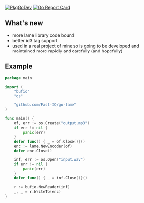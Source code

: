 [![PkgGoDev](https://pkg.go.dev/badge/github.com/Fast-IQ/go-lame)](https://pkg.go.dev/github.com/Fast-IQ/go-lame)
[![Go Report Card](https://goreportcard.com/badge/github.com/Fast-IQ/go-lame)](https://goreportcard.com/report/github.com/Fast-IQ/go-lame)


## What's new

  * more lame library code bound
  * better id3 tag support
  * used in a real project of mine so is going to be developed and maintained more rapidly and carefully (and hopefully)

## Example

```go
package main

import (
	"bufio"
	"os"

    "github.com/Fast-IQ/go-lame"
)

func main() {
	of, err := os.Create("output.mp3")
	if err != nil {
		panic(err)
	}
	defer func() { _ = of.Close()}()
	enc := lame.NewEncoder(of)
	defer enc.Close()

	inf, err := os.Open("input.wav")
	if err != nil {
		panic(err)
	}
	defer func() { _ = inf.Close()}()

	r := bufio.NewReader(inf)
	_, _ = r.WriteTo(enc)
}
```
